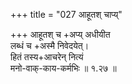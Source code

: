 +++
title = "027 आहूतश् चाप्य्"

+++
आहूतश् च +अप्य् अधीयीत  
लब्धं च +अस्मै निवेदयेत्।  
हितं तस्य+आचरेन् नित्यं  
मनो-वाक्-काय-कर्मभिः  ॥ १.२७ ॥